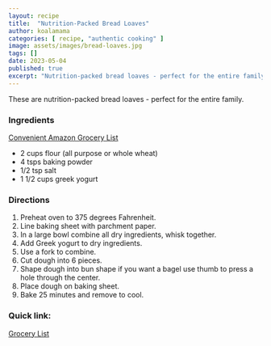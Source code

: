 ```yaml
---
layout: recipe
title:  "Nutrition-Packed Bread Loaves"
author: koalamama
categories: [ recipe, "authentic cooking" ]
image: assets/images/bread-loaves.jpg
tags: []
date: 2023-05-04
published: true
excerpt: "Nutrition-packed bread loaves - perfect for the entire family!"
---
```


These are nutrition-packed bread loaves - perfect for the entire family.


### Ingredients

<a href="https://www.amazon.com/hz/wishlist/ls/3RAJJ4R5LWPIS?&linkCode=ll2&tag=koalaco-20&linkId=1535acd9aeba67c3d35d950b11544d72&language=en_US&ref_=as_li_ss_tl">Convenient Amazon Grocery List</a>

- 2 cups flour (all purpose or whole wheat)
- 4 tsps baking powder
- 1/2 tsp salt
- 1 1/2 cups greek yogurt


### Directions

1. Preheat oven to 375 degrees Fahrenheit.
2. Line baking sheet with parchment paper.
3. In a large bowl combine all dry ingredients, whisk together. 
4. Add Greek yogurt to dry ingredients.
5. Use a fork to combine.
6. Cut dough into 6 pieces. 
7. Shape dough into bun shape if you want a bagel use thumb to press a hole through the center.
8. Place dough on baking sheet.
9. Bake 25 minutes and remove to cool.


### Quick link:

<a href="https://www.amazon.com/hz/wishlist/ls/3RAJJ4R5LWPIS?&linkCode=ll2&tag=koalaco-20&linkId=1535acd9aeba67c3d35d950b11544d72&language=en_US&ref_=as_li_ss_tl">Grocery List</a>


